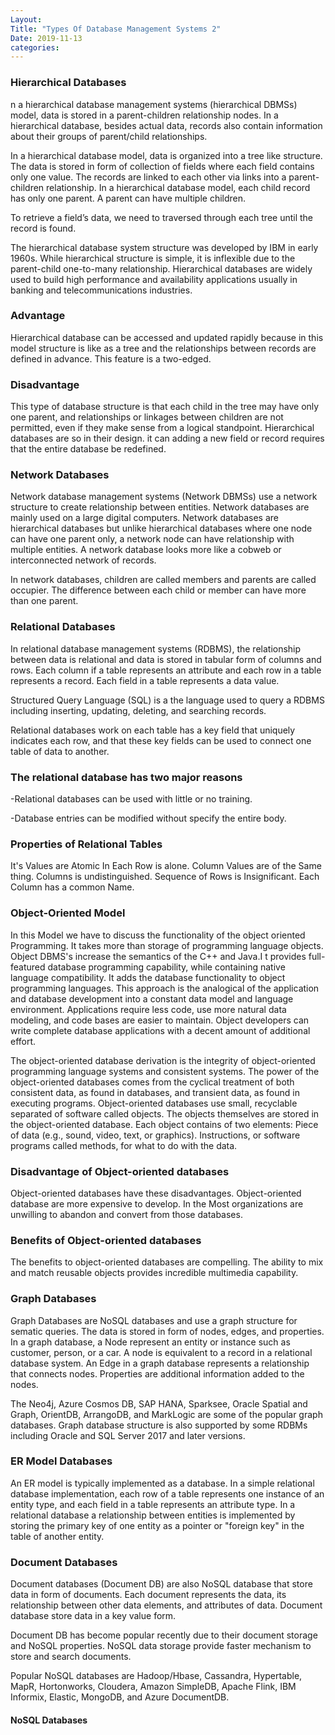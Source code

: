 ```yaml
---
Layout:
Title: "Types Of Database Management Systems 2"
Date: 2019-11-13
categories:
---
```


### Hierarchical Databases
n a hierarchical database management systems (hierarchical DBMSs) model, data is stored in a parent-children relationship nodes. In a hierarchical database, besides actual data, records also contain information about their groups of parent/child relationships.

In a hierarchical database model, data is organized into a tree like structure. The data is stored in form of collection of fields where each field contains only one value. The records are linked to each other via links into a parent-children relationship. In a hierarchical database model, each child record has only one parent. A parent can have multiple children.

To retrieve a field’s data, we need to traversed through each tree until the record is found.

The hierarchical database system structure was developed by IBM in early 1960s. While hierarchical structure is simple, it is inflexible due to the parent-child one-to-many relationship. Hierarchical databases are widely used to build high performance and availability applications usually in banking and telecommunications industries.

### Advantage 
Hierarchical database can be accessed and updated rapidly because in this model structure is like as a tree and the relationships between records are defined in advance. This feature is a two-edged.

### Disadvantage
This type of database structure is that each child in the tree may have only one parent, and relationships or linkages between children are not permitted, even if they make sense from a logical standpoint. Hierarchical databases are so in their design. it can adding a new field or record requires that the entire database be redefined. 

### Network Databases
Network database management systems (Network DBMSs) use a network structure to create relationship between entities. Network databases are mainly used on a large digital computers. Network databases are hierarchical databases but unlike hierarchical databases where one node can have one parent only, a network node can have relationship with multiple entities. A network database looks more like a cobweb or interconnected network of records.

In network databases, children are called members and parents are called occupier. The difference between each child or member can have more than one parent.

### Relational Databases
In relational database management systems (RDBMS), the relationship between data is relational and data is stored in tabular form of columns and rows. Each column if a table represents an attribute and each row in a table represents a record. Each field in a table represents a data value.

Structured Query Language (SQL) is a the language used to query a RDBMS including inserting, updating, deleting, and searching records. 

Relational databases work on each table has a key field that uniquely indicates each row, and that these key fields can be used to connect one table of data to another.

### The relational database has two major reasons
-Relational databases can be used with little or no training.

-Database entries can be modified without specify the entire body.

### Properties of Relational Tables
It's Values are Atomic
In Each Row is alone.
Column Values are of the Same thing.
Columns is undistinguished.
Sequence of Rows is Insignificant.
Each Column has a common Name.

### Object-Oriented Model
In this Model we have to discuss the functionality of the object oriented Programming. It takes more than storage of programming language objects. Object DBMS's increase the semantics of the C++ and Java.I t provides full-featured database programming capability, while containing native language compatibility. It adds the database functionality to object programming languages. This approach is the analogical of the application and database development into a constant data model and language environment. Applications require less code, use more natural data modeling, and code bases are easier to maintain. Object developers can write complete database applications with a decent amount of additional effort.

The object-oriented database derivation is the integrity of object-oriented programming language systems and consistent systems. The power of the object-oriented databases comes from the cyclical treatment of both consistent data, as found in databases, and transient data, as found in executing programs.
Object-oriented databases use small, recyclable separated of software called objects. The objects themselves are stored in the object-oriented database. Each object contains of two elements:
Piece of data (e.g., sound, video, text, or graphics).
Instructions, or software programs called methods, for what to do with the data.

### Disadvantage of Object-oriented databases

Object-oriented databases have these disadvantages.
Object-oriented database are more expensive to develop.
In the Most organizations are unwilling to abandon and convert from those databases.

### Benefits of Object-oriented databases
The benefits to object-oriented databases are compelling. The ability to mix and match reusable objects provides incredible multimedia capability.

 ### Graph Databases
 Graph Databases are NoSQL databases and use a graph structure for sematic queries. The data is stored in form of nodes, edges, and properties. In a graph database, a Node represent an entity or instance such as customer, person, or a car. A node is equivalent to a record in a relational database system. An Edge in a graph database represents a relationship that connects nodes. Properties are additional information added to the nodes.

The Neo4j, Azure Cosmos DB, SAP HANA, Sparksee, Oracle Spatial and Graph, OrientDB, ArrangoDB, and MarkLogic are some of the popular graph databases. Graph database structure is also supported by some RDBMs including Oracle and SQL Server 2017 and later versions. 

### ER Model Databases
An ER model is typically implemented as a database. In a simple relational database implementation, each row of a table represents one instance of an entity type, and each field in a table represents an attribute type. In a relational database a relationship between entities is implemented by storing the primary key of one entity as a pointer or "foreign key" in the table of another entity.

### Document Databases 
Document databases (Document DB) are also NoSQL database that store data in form of documents. Each document represents the data, its relationship between other data elements, and attributes of data. Document database store data in a key value form.

Document DB has become popular recently due to their document storage and NoSQL properties. NoSQL data storage provide faster mechanism to store and search documents.

Popular NoSQL databases are Hadoop/Hbase, Cassandra, Hypertable, MapR, Hortonworks, Cloudera, Amazon SimpleDB, Apache Flink, IBM Informix, Elastic, MongoDB, and Azure DocumentDB.

#### NoSQL Databases
